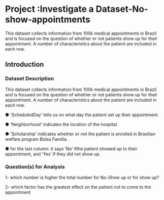 # Project :Investigate a Dataset-No-show-appointments
This dataset collects information from 100k medical appointments in Brazil and is focused on the question of whether or not patients show up for their appointment. A number of characteristics about the patient are included in each row.

## Introduction

### Dataset Description 

This dataset collects information from 100k medical appointments in Brazil and is focused on the question of whether or not patients show up for their appointment. A number of characteristics about the patient are included in each row.

● ‘ScheduledDay’ tells us on what day the patient set up their appointment.

● ‘Neighborhood’ indicates the location of the hospital.

● ‘Scholarship’ indicates whether or not the patient is enrolled in Brasilian welfare program Bolsa Família.

● for the last column: it says ‘No’ ifthe patient showed up to their appointment, and ‘Yes’ if they did not show up.



### Question(s) for Analysis

1- which number is higher the  total number for No-Show up or for show up?

2- which factor has the greatest effect on the patient not to come to the appointment 
